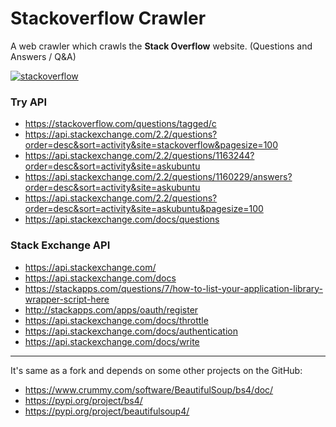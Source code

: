 
# Stackoverflow Crawler

A web crawler which crawls the **Stack Overflow** website. (Questions and Answers / Q&A)

[![stackoverflow](logo.png)](https://stackoverflow.com/)

### Try API

- https://stackoverflow.com/questions/tagged/c
- https://api.stackexchange.com/2.2/questions?order=desc&sort=activity&site=stackoverflow&pagesize=100
- https://api.stackexchange.com/2.2/questions/1163244?order=desc&sort=activity&site=askubuntu
- https://api.stackexchange.com/2.2/questions/1160229/answers?order=desc&sort=activity&site=askubuntu
- https://api.stackexchange.com/2.2/questions?order=desc&sort=activity&site=askubuntu&pagesize=100
- https://api.stackexchange.com/docs/questions

### Stack Exchange API

- https://api.stackexchange.com/
- https://api.stackexchange.com/docs
- https://stackapps.com/questions/7/how-to-list-your-application-library-wrapper-script-here
- http://stackapps.com/apps/oauth/register
- https://api.stackexchange.com/docs/throttle
- https://api.stackexchange.com/docs/authentication
- https://api.stackexchange.com/docs/write

-------

It's same as a fork and depends on some other projects on the GitHub:

- https://www.crummy.com/software/BeautifulSoup/bs4/doc/
- https://pypi.org/project/bs4/
- https://pypi.org/project/beautifulsoup4/